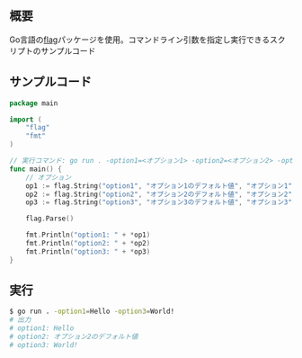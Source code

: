 
## 概要


Go言語の[flag](https://pkg.go.dev/flag)パッケージを使用。コマンドライン引数を指定し実行できるスクリプトのサンプルコード


## サンプルコード


```go
package main

import (
	"flag"
	"fmt"
)

// 実行コマンド: go run . -option1=<オプション1> -option2=<オプション2> -option3=<オプション3>
func main() {
    // オプション
    op1 := flag.String("option1", "オプション1のデフォルト値", "オプション1")
    op2 := flag.String("option2", "オプション2のデフォルト値", "オプション2")
    op3 := flag.String("option3", "オプション3のデフォルト値", "オプション3")

    flag.Parse()

	fmt.Println("option1: " + *op1)
	fmt.Println("option2: " + *op2)
	fmt.Println("option3: " + *op3)
}
```


## 実行


```bash
$ go run . -option1=Hello -option3=World!
# 出力
# option1: Hello
# option2: オプション2のデフォルト値
# option3: World!
```

